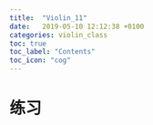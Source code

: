 ```yaml
---
title:  "Violin_11"
date:   2019-05-10 12:12:38 +0100
categories: violin_class
toc: true
toc_label: "Contents"
toc_icon: "cog"
---
```


# 练习



